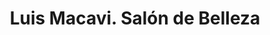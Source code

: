---
title: "Luis Macavi. Salón de Belleza"
url: /aviles/luis-macavi-salon-de-belleza/
shop: Kosmetik
---